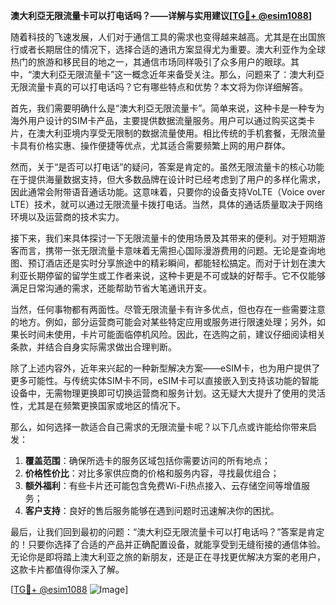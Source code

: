 **澳大利亞无限流量卡可以打电话吗？——详解与实用建议[[TG💪+ @esim1088](https://t.me/s/esim1088)]**

随着科技的飞速发展，人们对于通信工具的需求也变得越来越高。尤其是在出国旅行或者长期居住的情况下，选择合适的通讯方案显得尤为重要。澳大利亚作为全球热门的旅游和移民目的地之一，其通信市场同样吸引了众多用户的眼球。其中，“澳大利亞无限流量卡”这一概念近年来备受关注。那么，问题来了：澳大利亞无限流量卡真的可以打电话吗？它有哪些特点和优势？本文将为你详细解答。

首先，我们需要明确什么是“澳大利亞无限流量卡”。简单来说，这种卡是一种专为海外用户设计的SIM卡产品，主要提供数据流量服务。用户可以通过购买这类卡片，在澳大利亚境内享受无限制的数据流量使用。相比传统的手机套餐，无限流量卡具有价格实惠、操作便捷等优点，尤其适合需要频繁上网的用户群体。

然而，关于“是否可以打电话”的疑问，答案是肯定的。虽然无限流量卡的核心功能在于提供海量数据支持，但大多数品牌在设计时已经考虑到了用户的多样化需求，因此通常会附带语音通话功能。这意味着，只要你的设备支持VoLTE（Voice over LTE）技术，就可以通过无限流量卡拨打电话。当然，具体的通话质量取决于网络环境以及运营商的技术实力。

接下来，我们来具体探讨一下无限流量卡的使用场景及其带来的便利。对于短期游客而言，携带一张无限流量卡意味着无需担心国际漫游费用的问题。无论是查询地图、预订酒店还是实时分享旅途中的精彩瞬间，都能轻松搞定。而对于计划在澳大利亚长期停留的留学生或工作者来说，这种卡更是不可或缺的好帮手。它不仅能够满足日常沟通的需求，还能帮助节省大笔通讯开支。

当然，任何事物都有两面性。尽管无限流量卡有许多优点，但也存在一些需要注意的地方。例如，部分运营商可能会对某些特定应用或服务进行限速处理；另外，如果长时间未使用，卡片可能面临停机风险。因此，在选购之前，建议仔细阅读相关条款，并结合自身实际需求做出合理判断。

除了上述内容外，近年来兴起的一种新型解决方案——eSIM卡，也为用户提供了更多可能性。与传统实体SIM卡不同，eSIM卡可以直接嵌入到支持该功能的智能设备中，无需物理更换即可切换运营商和服务计划。这无疑大大提升了使用的灵活性，尤其是在频繁更换国家或地区的情况下。

那么，如何选择一款适合自己需求的无限流量卡呢？以下几点或许能给你带来启发：

1. **覆盖范围**：确保所选卡的服务区域包括你需要访问的所有地点；
2. **价格性价比**：对比多家供应商的价格和服务内容，寻找最优组合；
3. **额外福利**：有些卡片还可能包含免费Wi-Fi热点接入、云存储空间等增值服务；
4. **客户支持**：良好的售后服务能够在遇到问题时迅速解决你的困扰。

最后，让我们回到最初的问题：“澳大利亞无限流量卡可以打电话吗？”答案是肯定的！只要你选择了合适的产品并正确配置设备，就能享受到无缝衔接的通信体验。无论你是即将踏上澳大利亚之旅的新朋友，还是正在寻找更优解决方案的老用户，这款卡片都值得你深入了解。

[[TG💪+ @esim1088](https://t.me/s/esim1088) ![Image](https://i.postimg.cc/4NQfJmqS/Snipaste-2025-05-13-00-14-12.png)]
